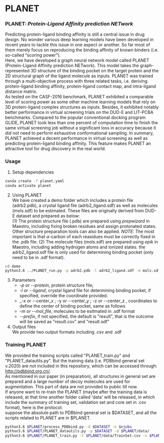# **PLANET**

### PLANET: _**P**rotein-**L**igand **A**ffinity prediction **NET**work_

Predicting protein-ligand binding affinity is still a central issue in drug design. No wonder various deep learning models have been developed in recent years to tackle this issue in one aspect or another. So far most of them merely focus on reproducing the binding affinity of known binders (i.e. so-called “scoring power”).<br>
Here, we have developed a graph neural network model called PLANET (Protein-Ligand Affinity prediction NETwork). This model takes the graph-represented 3D structure of the binding pocket on the target protein and the 2D structural graph of the ligand molecule as inputs. PLANET was trained through a multi-objective process with three related tasks, i.e. deriving protein-ligand binding affinity, protein-ligand contact map, and intra-ligand distance matrix. <br>
As tested on the CASF-2016 benchmark, PLANET exhibited a comparable level of scoring power as some other machine learning models that rely on 3D protein-ligand complex structures as inputs. Besides, it exhibited notably better performance in virtual screening trials on the DUD-E and LIT-PCBA benchmarks. Compared to the popular conventional docking program GLIDE, PLANET took less than one percent of computation time to finish the same virtual screening job without a significant loss in accuracy because it did not need to perform exhaustive conformational sampling. In summary, PLANET achieved a decent performance in virtual screening as well as predicting protein-ligand binding affinity. This feature makes PLANET an attractive tool for drug discovery in the real world.

### Usage
1. Setup dependencies
```bash
conda create -f planet.yaml
conda activate planet
```
2. Using PLANET <br>
We have created a demo folder which includes a protein file (adrb2.pdb), a crystal ligand file (adrb2_ligand.sdf) as well as molecules (mols.sdf) to be estimated. These files are  originally derived from DUD-E dataset and prepared as below: <br>
(1) The protein structure file (.pdb) are prepared using *prepwizard* in Maestro, including fixing broken residues and assign protonated states. Other structure preparation tools can also be applied. _NOTE:_ The most important is that $\alpha$-carbon of each reasidues must be correctly fixed in the .pdb file.
(2) The molecule files (mols.sdf) are prepared using *epik* in Maestro, including adding hydrogen atoms and ionized states. the adrb2_ligand.sdf file is only used for determining binding pocket (only need to be in .sdf format).
```bash
cd demo
python3.6 ../PLANET_run.py -p adrb2.pdb -l adrb2_ligand.sdf -m mols.sdf
```
3. Parameters
   - _-p or --protein_, protein structure file;
   - _-l or --ligand_, crystal ligand file for determining binding pocket, if specified, override the coordinate provided.
   - _-x or --center_x ; -y or --center_y ; -z or --center_z , coordinates to define the center of binding pocket, same as follows
   - _-m or --mol_file_, molecules to be esitmated in .sdf format
   - _--prefix_, if not specified, the default is "result", that is the outcome will be saved as "result.csv" and "result.sdf"
4. Output files <br>
We provide two output formats including .csv and .sdf

### Training PLANET
We provided the training scripts called "PLANET_train.py" and "PLANET_datautils.py". But the training data (i.e. PDBbind general set v.2020) are not included in this repository, which can be accessed through: http://pdbbind.org.cn/. <br>
As mentioned in our paper (in preparation), all structures in general set are prepared and a large number of decoy molecules are used for augmentation. This part of data are not provided to public till now. <br>
If anyone want to re-train the PLANET (maybe after the training data is released, at that time another folder called 'data' will be released, in which include the summary of training set, validation set and core set in .csv format), here is the protocol: <br>
suppose the absolute path to PDBbind general set is $DATASET, and all the scripts related to PLANET are in $PLANET. 
```bash
python3.6 $PLANET/process_PDBbind.py -d $DATASET -n $njobs
python3.6 $PLANET/PLANET_datautils.py -p $DATASET -d $PLANET/data/
python3.6 $PLANET/PLANET_train.py -t $PLANET/data/TrainSet.csv -v $PLANET/data/ValidSet.csv -d $PLANET/model_training/ 
```
